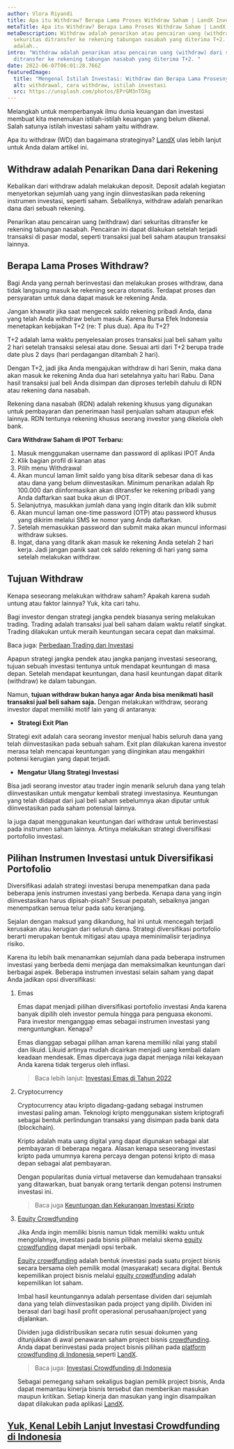 ```yaml
---
author: Vlora Riyandi
title: Apa itu Withdraw? Berapa Lama Proses Withdraw Saham | LandX Investasi
metaTitle: Apa itu Withdraw? Berapa Lama Proses Withdraw Saham | LandX Investasi
metaDescription: Withdraw adalah penarikan atau pencairan uang (withdraw) dari
  sekuritas ditransfer ke rekening tabungan nasabah yang diterima T+2. T+2
  adalah..
intro: "Withdraw adalah penarikan atau pencairan uang (withdraw) dari sekuritas
  ditransfer ke rekening tabungan nasabah yang diterima T+2. "
date: 2022-06-07T06:01:28.766Z
featuredImage:
  title: "Mengenal Istilah Investasi: Withdraw dan Berapa Lama Prosesnya"
  alt: withdrawal, cara withdraw, istilah investasi
  src: https://unsplash.com/photos/EPrGM3nTOXg
---
```

Melangkah untuk memperbanyak ilmu dunia keuangan dan investasi membuat kita menemukan istilah-istilah keuangan yang belum dikenal. Salah satunya istilah investasi saham yaitu withdraw. 

Apa itu withdraw (WD) dan bagaimana strateginya? [LandX](https://landx.id/) ulas lebih lanjut untuk Anda dalam artikel ini.

## Withdraw adalah Penarikan Dana dari Rekening

Kebalikan dari withdraw adalah melakukan deposit. Deposit adalah kegiatan menyetorkan sejumlah uang yang ingin diinvestasikan pada rekening instrumen investasi, seperti saham. Sebaliknya, withdraw adalah penarikan dana dari sebuah rekening. 

Penarikan atau pencairan uang (withdraw) dari sekuritas ditransfer ke rekening tabungan nasabah. Pencairan ini dapat dilakukan setelah terjadi transaksi di pasar modal, seperti transaksi jual beli saham ataupun transaksi lainnya.

## Berapa Lama Proses Withdraw?

Bagi Anda yang pernah berinvestasi dan melakukan proses withdraw, dana tidak langsung masuk ke rekening secara otomatis. Terdapat proses dan persyaratan untuk dana dapat masuk ke rekening Anda.

Jangan khawatir jika saat mengecek saldo rekening pribadi Anda, dana yang telah Anda withdraw belum masuk. Karena Bursa Efek Indonesia menetapkan kebijakan T+2 (re: T plus dua). Apa itu T+2?

T+2 adalah lama waktu penyelesaian proses transaksi jual beli saham yaitu 2 hari setelah transaksi selesai atau done. Sesuai arti dari T+2 berupa trade date plus 2 days (hari perdagangan ditambah 2 hari).

Dengan T+2, jadi jika Anda mengajukan withdraw di hari Senin, maka dana akan masuk ke rekening Anda dua hari setelahnya yaitu hari Rabu. Dana hasil transaksi jual beli Anda disimpan dan diproses terlebih dahulu di RDN atau rekening dana nasabah.

Rekening dana nasabah (RDN) adalah rekening khusus yang digunakan untuk pembayaran dan penerimaan hasil penjualan saham ataupun efek lainnya. RDN tentunya rekening khusus seorang investor yang dikelola oleh bank.

**Cara Withdraw Saham di IPOT Terbaru:**

1. Masuk menggunakan username dan password di aplikasi IPOT Anda
2. Klik bagian profil di kanan atas
3. Pilih menu Withdrawal
4. Akan muncul laman limit saldo yang bisa ditarik sebesar dana di kas atau dana yang belum diinvestasikan. Minimum penarikan adalah Rp 100.000 dan diinformasikan akan ditransfer ke rekening pribadi yang Anda daftarkan saat buka akun di IPOT.
5. Selanjutnya, masukkan jumlah dana yang ingin ditarik dan klik submit
6. Akan muncul laman one-time password (OTP) atau password khusus yang dikirim melalui SMS ke nomor yang Anda daftarkan.
7. Setelah memasukkan password dan submit maka akan muncul informasi withdraw sukses.
8. Ingat, dana yang ditarik akan masuk ke rekening Anda setelah 2 hari kerja. Jadi jangan panik saat cek saldo rekening di hari yang sama setelah melakukan withdraw.

## Tujuan Withdraw

Kenapa seseorang melakukan withdraw saham? Apakah karena sudah untung atau faktor lainnya? Yuk, kita cari tahu.

Bagi investor dengan strategi jangka pendek biasanya sering melakukan trading. Trading adalah transaksi jual beli saham dalam waktu relatif singkat. Trading dilakukan untuk meraih keuntungan secara cepat dan maksimal.

Baca juga: [Perbedaan Trading dan Investasi](https://landx.id/blog/memahami-perbedaan-trading-dan-investasi/?utm_source=artikel&utm_medium=blog&utm_campaign=withdraw)

Apapun strategi jangka pendek atau jangka panjang investasi seseorang, tujuan sebuah investasi tentunya untuk mendapat keuntungan di masa depan. Setelah mendapat keuntungan, dana hasil keuntungan dapat ditarik (withdraw) ke dalam tabungan.

Namun, **tujuan withdraw bukan hanya agar Anda bisa menikmati hasil transaksi jual beli saham saja.** Dengan melakukan withdraw, seorang investor dapat memiliki motif lain yang di antaranya:

* **Strategi Exit Plan**

Strategi exit adalah cara seorang investor menjual habis seluruh dana yang telah diinvestasikan pada sebuah saham. Exit plan dilakukan karena investor merasa telah mencapai keuntungan yang diinginkan atau mengakhiri potensi kerugian yang dapat terjadi.

* **Mengatur Ulang Strategi Investasi**

Bisa jadi seorang investor atau trader ingin menarik seluruh dana yang telah diinvestasikan untuk mengatur kembali strategi investasinya. Keuntungan yang telah didapat dari jual beli saham sebelumnya akan diputar untuk diinvestasikan pada saham potensial lainnya.

Ia juga dapat menggunakan keuntungan dari withdraw untuk berinvestasi pada instrumen saham lainnya. Artinya melakukan strategi diversifikasi portofolio investasi.

## Pilihan Instrumen Investasi untuk Diversifikasi Portofolio

Diversifikasi adalah strategi investasi berupa menempatkan dana pada beberapa jenis instrumen investasi yang berbeda. Kenapa dana yang ingin diinvestasikan harus dipisah-pisah? Sesuai pepatah, sebaiknya jangan menempatkan semua telur pada satu keranjang.

Sejalan dengan maksud yang dikandung, hal ini untuk mencegah terjadi kerusakan atau kerugian dari seluruh dana. Strategi diversifikasi portofolio berarti merupakan bentuk mitigasi atau upaya meminimalisir terjadinya risiko.

Karena itu lebih baik menanamkan sejumlah dana pada beberapa instrumen investasi yang berbeda demi menjaga dan memaksimalkan keuntungan dari berbagai aspek. Beberapa instrumen investasi selain saham yang dapat Anda jadikan opsi diversifikasi:

1. Emas

   Emas dapat menjadi pilihan diversifikasi portofolio investasi Anda karena banyak dipilih oleh investor pemula hingga para penguasa ekonomi. Para investor menganggap emas sebagai instrumen investasi yang menguntungkan. Kenapa?

   Emas dianggap sebagai pilihan aman karena memiliki nilai yang stabil dan likuid. Likuid artinya mudah dicairkan menjadi uang kembali dalam keadaan mendesak. Emas dipercaya juga dapat menjaga nilai kekayaan Anda karena tidak tergerus oleh inflasi.

   > Baca lebih lanjut: [Investasi Emas di Tahun 2022](https://landx.id/blog/investasi-emas-tahun-2022-pilihan-investasi-paling-aman-landx/?utm_source=artikel&utm_medium=blog&utm_campaign=withdraw)
2. Cryptocurrency

   Cryptocurrency atau kripto digadang-gadang sebagai instrumen investasi paling aman. Teknologi kripto menggunakan sistem kriptografi sebagai bentuk perlindungan transaksi yang disimpan pada bank data (blockchain).

   Kripto adalah mata uang digital yang dapat digunakan sebagai alat pembayaran di beberapa negara. Alasan kenapa seseorang investasi kripto pada umumnya karena percaya dengan potensi kripto di masa depan sebagai alat pembayaran.

   Dengan popularitas dunia virtual metaverse dan kemudahaan transaksi yang ditawarkan, buat banyak orang tertarik dengan potensi instrumen investasi ini.

   > Baca juga [Keuntungan dan Kekurangan Investasi Kripto](https://landx.id/blog/tertarik-berinvestasi-dengan-crypto-kenali-dulu-pengertian-jenis-serta-untung-ruginya-ini/?utm_source=artikel&utm_medium=blog&utm_campaign=withdraw)
3. [Equity Crowdfunding](https://landx.id/)

   Jika Anda ingin memiliki bisnis namun tidak memiliki waktu untuk mengolahnya, investasi pada bisnis pilihan melalui skema [equity crowdfunding](https://landx.id/) dapat menjadi opsi terbaik. 

   [Equity crowdfunding](https://landx.id/) adalah bentuk investasi pada suatu project bisnis secara bersama oleh pemilik modal (masyarakat) secara digital. Bentuk kepemilikan project bisnis melalui [equity crowdfunding](https://landx.id/) adalah kepemilikan lot saham.

   Imbal hasil keuntungannya adalah persentase dividen dari sejumlah dana yang telah diinvestasikan pada project yang dipilih. Dividen ini berasal dari bagi hasil profit operasional perusahaan/project yang dijalankan.

   Dividen juga didistribusikan secara rutin sesuai dokumen yang ditunjukkan di awal penawaran saham project bisnis [crowdfunding](https://landx.id/). Anda dapat berinvestasi pada project bisnis pilihan pada [platform crowdfunding di Indonesia ](https://landx.id/)seperti [LandX](https://landx.id/).

   > Baca juga: [Investasi Crowdfunding di Indonesia](https://landx.id/blog/equity-crowdfunding/?utm_source=artikel&utm_medium=blog&utm_campaign=withdraw)

   Sebagai pemegang saham sekaligus bagian pemilik project bisnis, Anda dapat memantau kinerja bisnis tersebut dan memberikan masukan maupun kritikan. Setiap kinerja dan masukan yang ingin disampaikan dapat dilakukan pada aplikasi [LandX](https://landx.id/).

## [Yuk, Kenal Lebih Lanjut Investasi Crowdfunding di Indonesia](https://landx.id/)